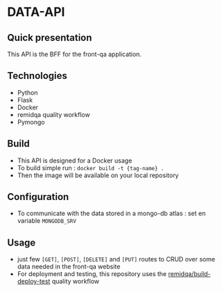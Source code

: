 # DATA-API

## Quick presentation
This API is the BFF for the front-qa application.

## Technologies
- Python
- Flask
- Docker
- remidqa quality workflow
- Pymongo

## Build
- This API is designed for a Docker usage
- To build simple run : ```docker build -t {tag-name} .```
- Then the image will be available on your local repository

## Configuration
- To communicate with the data stored in a mongo-db atlas : set en variable ```MONGODB_SRV```

## Usage
- just few ```[GET]```, ```[POST]```, ```[DELETE]``` and ```[PUT]``` routes to CRUD over some data needed in the front-qa website
- For deployment and testing, this repository uses the [remidqa/build-deploy-test](https://github.com/remidqa/qa-configurations/blob/main/.github/workflows/build-deploy-test.yml) quality workflow

